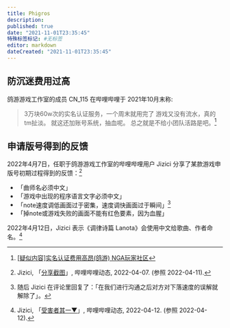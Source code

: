 ```yaml
---
title: Phigros
description:
published: true
date: "2021-11-01T23:35:45"
特殊标签标记: #无标签
editor: markdown
dateCreated: "2021-11-01T23:35:45"
---
```


## 防沉迷费用过高

鸽游游戏工作室的成员 CN_115 在哔哩哔哩于 2021年10月末称:

> 3万块60w次的实名认证服务，一个周末就用完了
> 游戏又没有流水，真的tm扯淡。
> 就这还加账号系统，抽血呢。
> 总之就是不给小团队活路是吧。[^UnRrP]

[^UnRrP]: [[疑似内容]实名认证费用高昂(鸽游) NGA玩家社区](https://archive.md/UnRrP "https://bbs.nga.cn/read.php?tid=29133722")

## 申请版号得到的反馈

2022年4月7日，任职于鸽游游戏工作室的哔哩哔哩用户 Jizici 分享了某款游戏申版号初期过程得到的反馈：[^8ZQK7]

[^8ZQK7]: Jizici, 「[分享截图](http://archiveiya74codqgiixo33q62qlrqtkgmcitqx5u2oeqnmn5bpcbiyd.onion/8ZQK7 "https://t.bilibili.com/646462113660796932")」, 哔哩哔哩动态, 2022-04-07. (参照 2022-04-11).

+   「曲师名必须中文」
+   「游戏中出现的程序语言文字必须中文」
+   「note速度调低画面过于密集，速度调快画面过于瞬间」[^0200]
+   「掉note或游戏失败的画面不能有红色要素，因为血腥」

[^0200]: 随后 Jizici 在评论里回复了：「在我们进行沟通之后对方对下落速度的误解就解除了」。

2022年4月12日，Jizici 表示《调律诗篇 Lanota》会使用中文给歌曲、作者命名。[^103VF]

[^103VF]: Jizici, 「[受害者其一▼](http://archiveiya74codqgiixo33q62qlrqtkgmcitqx5u2oeqnmn5bpcbiyd.onion/103VF "https://t.bilibili.com/648074233926123528")」, 哔哩哔哩动态, 2022-04-12. (参照 2022-04-12).
